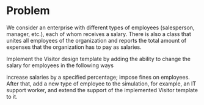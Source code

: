 # Problem
We consider an enterprise with different types of employees (salesperson, manager, etc.), each of whom receives a salary. There is also a class that unites all employees of the organization and reports the total amount of expenses that the organization has to pay as salaries.

Implement the Visitor design template by adding the ability to change the salary for employees in the following ways

increase salaries by a specified percentage;
impose fines on employees.
After that, add a new type of employee to the simulation, for example, an IT support worker, and extend the support of the implemented Visitor template to it.